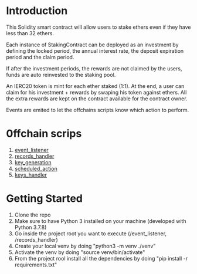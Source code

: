 # Introduction 
This Solidity smart contract will allow users to stake ethers even if they have less than 32 ethers. <p>Each instance of StakingContract can be deployed as an investment by defining the locked period, the annual interest rate, the deposit expiration period and the claim period.</p> <p>If after the investment periods, the rewards are not claimed by the users, funds are auto reinvested to the staking pool.</p> <p> An IERC20 token is mint for each ether staked (1:1). At the end, a user can claim for his investment + rewards by swaping his token against ethers. All the extra rewards are kept on the contract available for the contract owner.</p>
<p>Events are emited to let the offchains scripts know which action to perform.</p>


# 0ffchain scrips
1. [event_listener](https://github.com/SkyzoNams/event_listener)
2. [records_handler](https://github.com/SkyzoNams/records_handler)
3. [key_generation](https://github.com/SkyzoNams/key_generation)
4. [scheduled_action](https://github.com/SkyzoNams/scheduled_action)
5. [keys_handler](https://github.com/SkyzoNams/keys_handler)

# Getting Started
1.	Clone the repo
2.  Make sure to have Python 3 installed on your machine (developed with Python 3.7.8)
3.  Go inside the project root you want to execute (/event_listener, /records_handler)
4.  Create your local venv by doing "python3 -m venv ./venv"
5.  Activate the venv by doing "source venv/bin/activate"
6.	From the project rool install all the dependencies by doing "pip install -r requirements.txt"